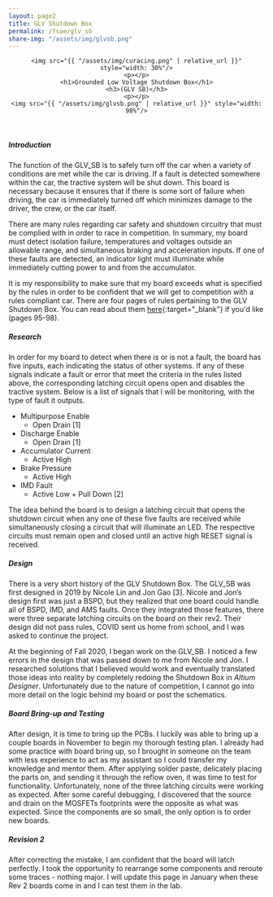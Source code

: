 ```yaml
---
layout: page2
title: GLV Shutdown Box
permalink: /fsae/glv_sb
share-img: "/assets/img/glvsb.png"
---
```



<div align="center">

    <img src="{{ "/assets/img/curacing.png" | relative_url }}" style="width: 30%"/>
    <p></p>
    <h1>Grounded Low Voltage Shutdown Box</h1>
    <h3>(GLV SB)</h3>
    <p></p>
    <img src="{{ "/assets/img/glvsb.png" | relative_url }}" style="width: 98%"/>
</div>
<div>
    <br>
</div>

##### Introduction
The function of the GLV_SB is to safely turn off the car when a variety of conditions are met while the car is driving.  If a fault is detected somewhere within the car, the tractive system will be shut down.  This board is necessary because it ensures that if there is some sort of failure when driving, the car is immediately turned off which minimizes damage to the driver, the crew, or the car itself.

There are many rules regarding car safety and shutdown circuitry that must be complied with in order to race in competition.  In summary, my board must detect isolation failure, temperatures and voltages outside an allowable range, and simultaneous braking and acceleration inputs.  If one of these faults are detected, an indicator light must illuminate while immediately cutting power to and from the accumulator.

It is my responsibility to make sure that my board exceeds what is specified by the rules in order to be confident that we will get to competition with a rules compliant car.  There are four pages of rules pertaining to the GLV Shutdown Box.  You can read about them [here](https://www.fsaeonline.com/cdsweb/gen/DownloadDocument.aspx?DocumentID=6d9f4b51-a642-425c-bfdf-5f95b4e5e10b){:target="_blank"} if you'd like (pages 95-98).


##### Research
In order for my board to detect when there is or is not a fault, the board has five inputs, each indicating the status of other systems.  If any of these signals indicate a fault or error that meet the criteria in the rules listed above, the corresponding latching circuit opens open and disables the tractive system.  Below is a list of signals that I will be monitoring, with the type of fault it outputs.

- Multipurpose Enable
    - Open Drain [1]
- Discharge Enable
    - Open Drain [1]
- Accumulator Current
    - Active High
- Brake Pressure
    - Active High
- IMD Fault
    - Active Low + Pull Down [2]

The idea behind the board is to design a latching circuit that opens the shutdown circuit when any one of these five faults are received while simultaneously closing a circuit that will illuminate an LED.  The respective circuits must remain open and closed until an active high RESET signal is received.


##### Design
There is a very short history of the GLV Shutdown Box.  The GLV_SB was first designed in 2019 by Nicole Lin and Jon Gao [3].  Nicole and Jon’s design first was just a BSPD, but they realized that one board could handle all of BSPD, IMD, and AMS faults.  Once they integrated those features, there were three separate latching circuits on the board on their rev2.  Their design did not pass rules, COVID sent us home from school, and I was asked to continue the project.

At the beginning of Fall 2020, I began work on the GLV_SB.  I noticed a few errors in the design that was passed down to me from Nicole and Jon.  I researched solutions that I believed would work and eventually translated those ideas into reality by completely redoing the Shutdown Box in *Altium Designer*.  Unfortunately due to the nature of competition, I cannot go into more detail on the logic behind my board or post the schematics.

##### Board Bring-up and Testing
After design, it is time to bring up the PCBs.  I luckily was able to bring up a couple boards in November to begin my thorough testing plan.  I already had some practice with board bring up, so I brought in someone on the team with less experience to act as my assistant so I could transfer my knowledge and mentor them.  After applying solder paste, delicately placing the parts on, and sending it through the reflow oven, it was time to test for functionality.  Unfortunately, none of the three latching circuits were working as expected.  After some careful debugging, I discovered that the source and drain on the MOSFETs footprints were the opposite as what was expected.  Since the components are so small, the only option is to order new boards.


##### Revision 2
After correcting the mistake, I am confident that the board will latch perfectly.  I took the opportunity to rearrange some components and reroute some traces - nothing major.  I will update this page in January when these Rev 2 boards come in and I can test them in the lab.
